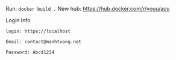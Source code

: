 Run: 
```docker build .```
New hub: https://hub.docker.com/r/vouu/acu

Login Info

```
login: https://localhost

Email: contact@manhtuong.net

Password: Abcd1234
```
